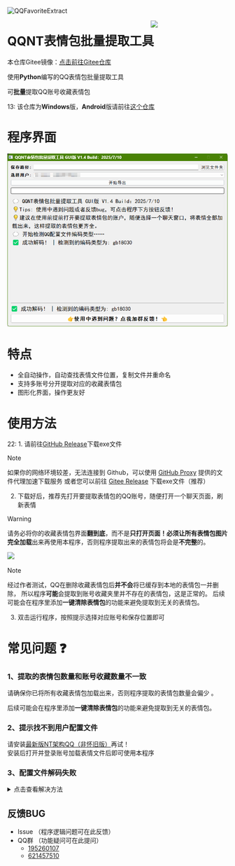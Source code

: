 ![QQFavoriteExtract](https://socialify.git.ci/NyaOH-Nahida/QQFavoriteExtract/image?description=1&font=Raleway&forks=1&issues=1&language=1&name=1&owner=1&pattern=Circuit+Board&pulls=1&stargazers=1&theme=Auto)

<img decoding="async" align=right src="https://upload-bbs.miyoushe.com/upload/2024/10/31/285532152/f2e2b1acf5c7696f37a80146e15aa3c7_1753693358022516581.gif" width="35%">

# QQNT表情包批量提取工具  

本仓库Gitee镜像：[点击前往Gitee仓库](https://gitee.com/NyaOH/QQFavoriteExtract)  

使用**Python**编写的QQ表情包批量提取工具  

可**批量**提取QQ账号收藏表情包  

13: 该仓库为**Windows**版，**Android**版请前往[这个仓库](https://github.com/VanillaNahida/QQFavoriteExtract-android)

# 程序界面
![](./img/ui.png)

# 特点  

 - 全自动操作，自动查找表情文件位置，复制文件并重命名  
 - 支持多账号分开提取对应的收藏表情包
 - 图形化界面，操作更友好

# 使用方法  

22: 1. 请前往[GitHub Release](https://github.com/VanillaNahida/QQFavoriteExtract/releases)下载exe文件
  > [!NOTE]
  > 如果你的网络环境较差，无法连接到 Github，可以使用 [GitHub Proxy](https://mirror.ghproxy.com/) 提供的文件代理加速下载服务
  > 或者您可以前往 [Gitee Release](https://gitee.com/NyaOH/QQFavoriteExtract/releases) 下载exe文件（推荐）

2. 下载好后，推荐先打开要提取表情包的QQ账号，随便打开一个聊天页面，刷新表情

  > [!WARNING]
  >
  > 请务必将你的收藏表情包界面**翻到底**，而不是**只打开页面！**必须让所有表情包图片**完全加载**出来再使用本程序，否则程序提取出来的表情包将会是**不完整**的。
  
  ![](./img/1.png)
  
   > [!NOTE]
   > 经过作者测试，QQ在删除收藏表情包后**并不会**将已缓存到本地的表情包一并删除，
   > 所以程序**可能**会提取到账号收藏夹里并不存在的表情包，这是正常的。
   > 后续可能会在程序里添加**一键清除表情包**的功能来避免提取到无关的表情包。

3. 双击运行程序，按照提示选择对应账号和保存位置即可

# 常见问题 ❓

### 1、提取的表情包数量和账号收藏数量不一致

请确保你已将所有收藏表情包加载出来，否则程序提取的表情包数量会偏少 。

后续可能会在程序里添加**一键清除表情包**的功能来避免提取到无关的表情包。

### 2、提示找不到用户配置文件
请安装[最新版NT架构QQ（非怀旧版）](https://im.qq.com/)再试！  
安装后打开并登录账号加载表情文件后即可使用本程序

### 3、配置文件解码失败
<details>
<summary>点击查看解决方法</summary>


请在文件资源管理器上方地址栏，输入如下路径
```
C:\Users\Public\Documents\Tencent\QQ
```
![](./img/2.png)

回车后找到`UserDataInfo.ini`文件  

右键点击**编辑**打开文件（Win11可能需要点击`显示更多选项`来查看）。  

![](./img/3.png)


然后点击左上角**文件**，选择**另存为**

![](./img/4.png)

编码选择**UTF-8**  或者**ANSI**，点击保存

![](./img/5.png)

覆盖原文件

![](./img/6.png)

再次运行本程序即可解决

</details>


## 反馈BUG
 - Issue （程序逻辑问题可在此反馈）
 - QQ群 （功能疑问可在此提问）
    - [195260107](https://qm.qq.com/q/KnVT7bcAgy)
    - [621457510](https://qm.qq.com/q/8fhlPfJ6Hm)
